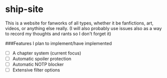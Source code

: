 # ship-site
This is a website for fanworks of all types, whether it be fanfictions, art, videos, or anything else really.
(I will also probably use issues also as  a way to record my thoughts and rants so I don't forget it)

###Features I plan to implement/have implemented
- [ ] A chapter system (current focus)
- [ ] Automatic spoiler protection
- [ ] Automatic NOTP blocker
- [ ] Extensive filter options
